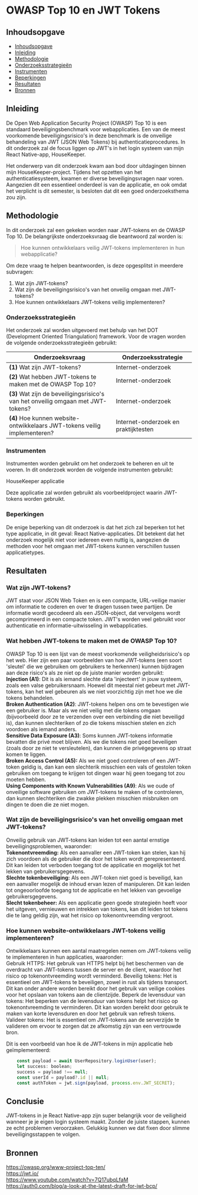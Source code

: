 # OWASP Top 10 en JWT Tokens

## Inhoudsopgave

  - [Inhoudsopgave](#inhoudsopgave)
  - [Inleiding](#inleiding)
  - [Methodologie](#methodologie)
  - [Onderzoeksstrategieën](#onderzoeksstrategieën)
  - [Instrumenten](#instrumenten)
  - [Beperkingen](#beperkingen)
  - [Resultaten](#resultaten)
  - [Bronnen](#bronnen)

## Inleiding

De Open Web Application Security Project (OWASP) Top 10 is een standaard beveiligingsbenchmark voor webapplicaties. Een van de meest voorkomende beveiligingsrisico's in deze benchmark is de onveilige behandeling van JWT (JSON Web Tokens) bij authenticatieprocedures. In dit onderzoek zal de focus liggen op JWT's in het login systeem van mijn React Native-app, HouseKeeper.

Het onderwerp van dit onderzoek kwam aan bod door uitdagingen binnen mijn HouseKeeper-project. Tijdens het opzetten van het authenticatiesysteem, kwamen er diverse beveiligingsvragen naar voren. Aangezien dit een essentieel onderdeel is van de applicatie, en ook omdat het verplicht is dit semester, is besloten dat dit een goed onderzoeksthema zou zijn.

## Methodologie

In dit onderzoek zal een gekeken worden naar JWT-tokens en de OWASP Top 10. De belangrijkste onderzoeksvraag die beantwoord zal worden is:

>Hoe kunnen ontwikkelaars veilig JWT-tokens implementeren in hun webapplicatie?

Om deze vraag te helpen beantwoorden, is deze opgesplitst in meerdere subvragen:

1. Wat zijn JWT-tokens?
2. Wat zijn de beveiligingsrisico's van het onveilig omgaan met JWT-tokens?
3. Hoe kunnen ontwikkelaars JWT-tokens veilig implementeren? 

### Onderzoeksstrategieën
Het onderzoek zal worden uitgevoerd met behulp van het DOT (Development Oriented Triangulation) framework. Voor de vragen worden de volgende onderzoeksstrategieën gebruikt:

| Onderzoeksvraag                                                                   |	Onderzoeksstrategie |
|-----------------------------------------------------------------------------------| --- |
| **(1)** Wat zijn JWT-tokens?	                                                     | Internet-onderzoek |
| **(2)** Wat hebben JWT-tokens te maken met de OWASP Top 10?	                      | Internet-onderzoek |
| **(3)** Wat zijn de beveiligingsrisico's van het onveilig omgaan met JWT-tokens?	 | Internet-onderzoek |
| **(4)** Hoe kunnen website-ontwikkelaars JWT-tokens veilig implementeren?         |	Internet-onderzoek en praktijktesten |

### Instrumenten
Instrumenten worden gebruikt om het onderzoek te beheren en uit te voeren. In dit onderzoek worden de volgende instrumenten gebruikt:

HouseKeeper applicatie

Deze applicatie zal worden gebruikt als voorbeeldproject waarin JWT-tokens worden gebruikt.

### Beperkingen
De enige beperking van dit onderzoek is dat het zich zal beperken tot het type applicatie, in dit geval: React Native-applicaties. Dit betekent dat het onderzoek mogelijk niet voor iedereen even nuttig is, aangezien de methoden voor het omgaan met JWT-tokens kunnen verschillen tussen applicatietypes.

## Resultaten

### Wat zijn JWT-tokens?<br/>
JWT staat voor JSON Web Token en is een compacte, URL-veilige manier om informatie te coderen en over te dragen tussen twee partijen. De informatie wordt gecodeerd als een JSON-object, dat vervolgens wordt gecomprimeerd in een compacte token. JWT's worden veel gebruikt voor authenticatie en informatie-uitwisseling in webapplicaties.

### Wat hebben JWT-tokens te maken met de OWASP Top 10?<br/>
OWASP Top 10 is een lijst van de meest voorkomende veiligheidsrisico's op het web. Hier zijn een paar voorbeelden van hoe JWT-tokens (een soort 'sleutel' die we gebruiken om gebruikers te herkennen) kunnen bijdragen aan deze risico's als ze niet op de juiste manier worden gebruikt:<br/>
**Injection (A1)**: Dit is als iemand slechte data 'injecteert' in jouw systeem, zoals een valse gebruikersnaam. Hoewel dit meestal niet gebeurt met JWT-tokens, kan het wel gebeuren als we niet voorzichtig zijn met hoe we die tokens behandelen. <br/>
**Broken Authentication (A2)**: JWT-tokens helpen ons om te bevestigen wie een gebruiker is. Maar als we niet veilig met die tokens omgaan (bijvoorbeeld door ze te verzenden over een verbinding die niet beveiligd is), dan kunnen slechteriken of zo die tokens misschien stelen en zich voordoen als iemand anders.<br/>
**Sensitive Data Exposure (A3)**: Soms kunnen JWT-tokens informatie bevatten die privé moet blijven. Als we die tokens niet goed beveiligen (zoals door ze niet te versleutelen), dan kunnen die privégegevens op straat komen te liggen.<br/>
**Broken Access Control (A5):** Als we niet goed controleren of een JWT-token geldig is, dan kan een slechterik misschien een vals of gestolen token gebruiken om toegang te krijgen tot dingen waar hij geen toegang tot zou moeten hebben.<br/>
**Using Components with Known Vulnerabilities (A9)**: Als we oude of onveilige software gebruiken om JWT-tokens te maken of te controleren, dan kunnen slechteriken die zwakke plekken misschien misbruiken om dingen te doen die ze niet mogen.

### Wat zijn de beveiligingsrisico's van het onveilig omgaan met JWT-tokens?<br/>
Onveilig gebruik van JWT-tokens kan leiden tot een aantal ernstige beveiligingsproblemen, waaronder:<br/>
**Tokenontvreemding:** Als een aanvaller een JWT-token kan stelen, kan hij zich voordoen als de gebruiker die door het token wordt gerepresenteerd. Dit kan leiden tot verboden toegang tot de applicatie en mogelijk tot het lekken van gebruikersgegevens.<br/>
**Slechte tokenbeveiliging:** Als een JWT-token niet goed is beveiligd, kan een aanvaller mogelijk de inhoud ervan lezen of manipuleren. Dit kan leiden tot ongeoorloofde toegang tot de applicatie en het lekken van gevoelige gebruikersgegevens.<br/>
**Slecht tokenbeheer:** Als een applicatie geen goede strategieën heeft voor het uitgeven, vernieuwen en intrekken van tokens, kan dit leiden tot tokens die te lang geldig zijn, wat het risico op tokenontvreemding vergroot.<br/>

### Hoe kunnen website-ontwikkelaars JWT-tokens veilig implementeren?
Ontwikkelaars kunnen een aantal maatregelen nemen om JWT-tokens veilig te implementeren in hun applicaties, waaronder:<br/>
Gebruik HTTPS: Het gebruik van HTTPS helpt bij het beschermen van de overdracht van JWT-tokens tussen de server en de client, waardoor het risico op tokenontvreemding wordt verminderd.
Beveilig tokens: Het is essentieel om JWT-tokens te beveiligen, zowel in rust als tijdens transport. Dit kan onder andere worden bereikt door het gebruik van veilige cookies voor het opslaan van tokens aan de clientzijde.
Beperk de levensduur van tokens: Het beperken van de levensduur van tokens helpt het risico op tokenontvreemding te verminderen. Dit kan worden bereikt door gebruik te maken van korte levensduren en door het gebruik van refresh tokens.
Valideer tokens: Het is essentieel om JWT-tokens aan de serverzijde te valideren om ervoor te zorgen dat ze afkomstig zijn van een vertrouwde bron.

Dit is een voorbeeld van hoe ik de JWT-tokens in mijn applicatie heb geïmplementeerd:

```javascript
    const payload = await UserRepository.loginUser(user);
    let success: boolean;
    success = payload !== null;
    const userId = payload?.id || null;
    const authToken = jwt.sign(payload, process.env.JWT_SECRET);
```

## Conclusie
JWT-tokens in je React Native-app zijn super belangrijk voor de veiligheid wanneer je je eigen login systeem maakt. Zonder de juiste stappen, kunnen ze echt problemen veroorzaken. Gelukkig kunnen we dat fixen door slimme beveiligingsstappen te volgen.

## Bronnen
https://owasp.org/www-project-top-ten/ <br/>
https://jwt.io/ <br/>
https://www.youtube.com/watch?v=7Q17ubqLfaM <br/>
https://auth0.com/blog/a-look-at-the-latest-draft-for-jwt-bcp/ <br/>
